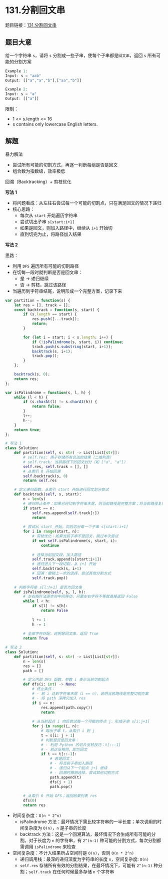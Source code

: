 # 131.分割回文串

题目链接：[131.分割回文串](https://leetcode.cn/problems/palindrome-partitioning/)

## 题目大意

给一个字符串 `s`，请将 `s` 分割成一些子串，使每个子串都是`回文串`，返回 `s` 所有可能的分割方案

```js
Example 1:
Input: s = "aab"
Output: [["a","a","b"],["aa","b"]]

Example 2:
Input: s = "a"
Output: [["a"]]
```

限制：
- 1 <= s.length <= 16
- s contains only lowercase English letters.

## 解题

暴力解法
- 尝试所有可能的切割方式，再逐一判断每组是否是回文
- 组合数为指数级，效率极低

回溯（Backtracking）+ 剪枝优化

**写法 1**
- 将问题看成：从左往右尝试每一个可能的切割点，只在满足回文的情况下递归
- 核心思路：
  - 每次从 `start` 开始遍历字符串
  - 尝试切出子串 `s[start:i+1]`
  - 如果是回文，则加入路径中，继续从 `i+1` 开始切
  - 直到切完为止，将路径加入结果

**写法 2**

思路：
- 利用 `DFS` 遍历所有可能的切割路径
- 在切每一段时就判断是否是回文串：
  - 是 → 递归继续
  - 否 → 剪枝，跳过该路径
- 当遍历到字符串结尾，说明形成一个完整方案，记录下来

```js
var partition = function(s) {
    let res = [], track = [];
    const backtrack = function(s, start) {
        if (s.length == start) {
            res.push([...track]);
            return;
        }

        for (let i = start; i < s.length; i++) {
            if (!isPalindrome(s, start, i)) continue;
            track.push(s.substring(start, i+1));
            backtrack(s, i+1);
            track.pop();
        }
    };

    backtrack(s, 0);
    return res;
};

var isPalindrome = function(s, l, h) {
    while (l < h) {
        if (s.charAt(l) != s.charAt(h)) {
            return false;
        }
        l++;
        h--;
    }
    return true;
};
```
```python
# 写法 1
class Solution:
    def partition(self, s: str) -> List[List[str]]:
        # self.res: 用于存储所有合法的结果（二维列表）
        # self.track: 当前路径下的回文划分（如 ["a", "a"]）
        self.res, self.track = [], []
        # 从索引 0 开始回溯
        self.backtrack(s, 0)
        return self.res

    # 定义递归函数，从索引 start 开始进行回文划分尝试
    def backtrack(self, s, start):
        n = len(s)
        # 递归终止条件：如果已经切到字符串末尾，则当前路径是完整方案；将当前路径复制加入结果列表
        if start == n:
            self.res.append(self.track[:])
            return
        
        # 尝试从 start 开始，向后切分每一个子串 s[start:i+1]
        for i in range(start, n):
            # 剪枝优化：如果当前子串不是回文，跳过本次尝试
            if not self.isPalindrome(s, start, i):
                continue
            
            # 选择当前回文段，加入路径
            self.track.append(s[start:i+1])
            # 递归进入下一段切割，从 i+1 开始
            self.backtrack(s, i+1)
            # 回溯：撤销上一步的选择，尝试其他分割方式
            self.track.pop()
    
    # 判断字符串 s[l:h+1] 是否为回文串
    def isPalindrome(self, s, l, h):
        # 左右指针法逐步向中间移动，只要左右字符不等就直接返回 False
        while l < h:
            if s[l] != s[h]:
                return False
            
            l += 1
            h -= 1
        
        # 全部字符匹配，说明是回文串，返回 True
        return True

# 写法 2
class Solution:
    def partition(self, s: str) -> List[List[str]]:
        n = len(s)
        res = []
        path = []

        # 定义内部 DFS 函数，参数 i 表示当前切割起点
        def dfs(i: int) -> None:
            # 终止条件：
            # - 若 i 达到字符串末尾（i == n），说明当前路径是完整切割方案
            # - 将 path 深拷贝加入 res
            if i == n:  
                res.append(path.copy())  
                return
            
            # 从当前起点 i 向后尝试每一个可能的终点 j，形成子串 s[i:j+1]
            for j in range(i, n):  
                # 取出子串 t，从索引 i 到 j
                t = s[i: j + 1]  
                # 判断是否是回文串：
                # - 利用 Python 的切片反转技巧：t[::-1]
                # - 若正反相同，即为回文
                if t == t[::-1]: 
                    # 若是回文：
                    # - 将当前子串加入路径
                    # - 递归从下一个起点 j+1 继续
                    # - 回溯时撤销选择，尝试其他切割方式
                    path.append(t)
                    dfs(j + 1)
                    path.pop()  
        
        # 从索引 0 开始 DFS；返回结果列表 res
        dfs(0)
        return res
```

- 时间复杂度：`O(n * 2^n)`
  - isPalindrome 方法：最坏情况下需比较字符串的一半长度；单次调用的时间复杂度为 `O(n)`，`n` 是子串的长度
  - backtrack 方法：这是一个回溯算法，最坏情况下会生成所有可能的分割。对于长度为 `n` 的字符串，有 `2^(n-1)` 种可能的分割方式，每次分割都需调用 `isPalindrome` 来检查
- 空间复杂度：不计入结果所占空间时是 `O(n)`，否则 `O(n * 2^n)`
  - 递归调用栈：最深的递归深度为字符串的长度 `n`，空间复杂度: `O(n)`
  - `self.res` 存储所有有效的分割结果，在最坏情况下，可能有 `2^(n-1)` 种分割；`self.track` 在任何时候最多存储 `n` 个字符串